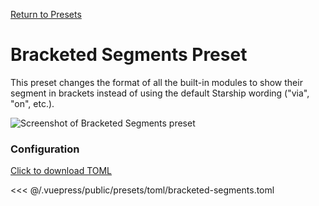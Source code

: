 [Return to Presets](/presets/#bracketed-segments)

# Bracketed Segments Preset

This preset changes the format of all the built-in modules to show their segment
in brackets instead of using the default Starship wording ("via", "on", etc.).

![Screenshot of Bracketed Segments preset](/presets/img/bracketed-segments.png)

### Configuration

[Click to download TOML](/presets/toml/bracketed-segments.toml)

<<< @/.vuepress/public/presets/toml/bracketed-segments.toml
